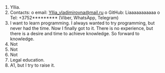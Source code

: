 1.	Yllia.
2.	Contacts:
o	email: Yllia_vladimirovna@mail.ru
o	GitHub: Liaaaaaaaaaaa
o	Tel: +3752********* (Viber, WhatsApp, Telegram)
3.	I want to learn programming. I always wanted to try programming, but never had the time. Now I finally got to it. There is no experience, but there is a desire and time to achieve knowledge. So forward to knowledge.
4.	Not
5.	Not
6.	Not
7.	Legal education.
8.	A1, but I try to raise it.
